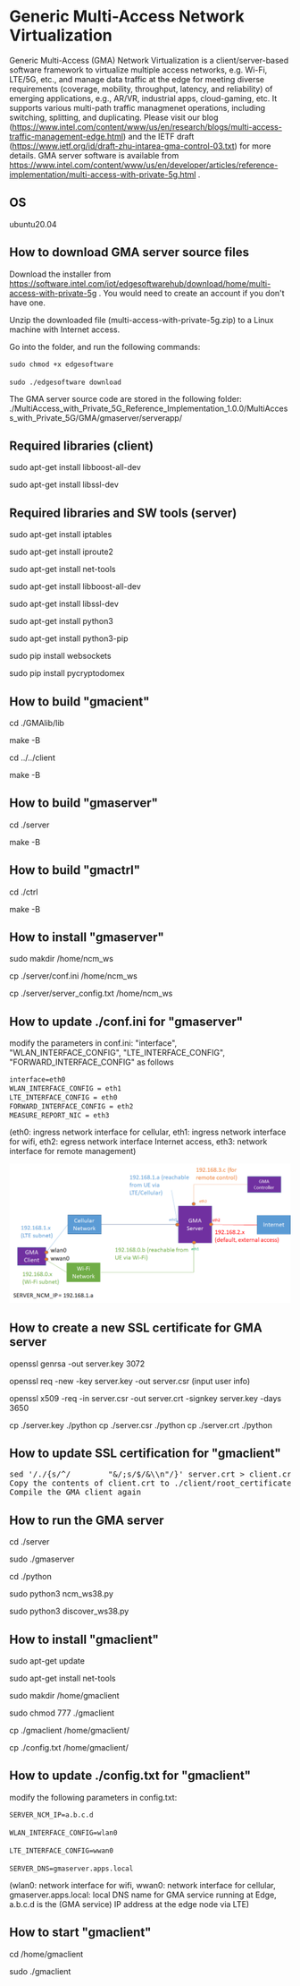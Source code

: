 # Generic Multi-Access Network Virtualization

Generic Multi-Access (GMA) Network Virtualization is a client/server-based software framework to virtualize multiple access networks, e.g. Wi-Fi, LTE/5G, etc., and manage data traffic at the edge for meeting diverse requirements (coverage, mobility, throughput, latency, and reliability) of emerging applications, e.g., AR/VR, industrial apps, cloud-gaming, etc. It supports various multi-path traffic managmenet operations, including switching, splitting, and duplicating. Please visit our blog (https://www.intel.com/content/www/us/en/research/blogs/multi-access-traffic-management-edge.html) and the IETF draft (https://www.ietf.org/id/draft-zhu-intarea-gma-control-03.txt) for more details. GMA server software is available from https://www.intel.com/content/www/us/en/developer/articles/reference-implementation/multi-access-with-private-5g.html . 

## OS

ubuntu20.04 

## How to download GMA server source files 

Download the installer from https://software.intel.com/iot/edgesoftwarehub/download/home/multi-access-with-private-5g . You would need to create an account if you don't have one. 

Unzip the downloaded file (multi-access-with-private-5g.zip) to a Linux machine with Internet access. 

Go into the folder, and run the following commands:

    sudo chmod +x edgesoftware

    sudo ./edgesoftware download

The GMA server source code are stored in the following folder: ./MultiAccess_with_Private_5G_Reference_Implementation_1.0.0/MultiAccess_with_Private_5G/GMA/gmaserver/serverapp/  


## Required libraries (client)
sudo apt-get install libboost-all-dev

sudo apt-get install libssl-dev

## Required libraries and SW tools (server)
sudo apt-get install iptables

sudo apt-get install iproute2 

sudo apt-get install net-tools

sudo apt-get install libboost-all-dev

sudo apt-get install libssl-dev

sudo apt-get install python3

sudo apt-get install python3-pip

sudo pip install websockets

sudo pip install pycryptodomex

## How to build "gmacient"
cd ./GMAlib/lib

make -B

cd ../../client

make -B

## How to build "gmaserver"
cd ./server

make -B

## How to build "gmactrl"
cd ./ctrl

make -B

## How to install "gmaserver"

sudo makdir /home/ncm_ws

cp ./server/conf.ini /home/ncm_ws

cp ./server/server_config.txt /home/ncm_ws

## How to update ./conf.ini for "gmaserver"

modify the parameters in conf.ini: "interface", "WLAN_INTERFACE_CONFIG", "LTE_INTERFACE_CONFIG", "FORWARD_INTERFACE_CONFIG" as follows 

	interface=eth0
	WLAN_INTERFACE_CONFIG = eth1
	LTE_INTERFACE_CONFIG = eth0
	FORWARD_INTERFACE_CONFIG = eth2
	MEASURE_REPORT_NIC = eth3

(eth0: ingress network interface for cellular, eth1: ingress network interface for wifi, eth2: egress network interface Internet access, eth3: network interface for remote management)

![alt text](gma-testbed.png)

## How to create a new SSL certificate for GMA server

openssl genrsa -out server.key 3072

openssl req -new -key server.key -out server.csr (input user info)

openssl x509 -req -in server.csr -out server.crt -signkey server.key -days 3650

cp ./server.key ./python
cp ./server.csr ./python
cp ./server.crt ./python

## How to update SSL certification for "gmaclient"

<pre>
sed '/./{s/^/        "&/;s/$/&\\n"/}' server.crt > client.crt
Copy the contents of client.crt to ./client/root_certificates.hpp to replace std::string const cert content.
Compile the GMA client again
</pre>

## How to run the GMA server 

cd ./server

sudo ./gmaserver

cd ./python

sudo python3 ncm_ws38.py

sudo python3 discover_ws38.py

## How to install "gmaclient"

sudo apt-get update 

sudo apt-get install net-tools

sudo makdir /home/gmaclient

sudo chmod 777 ./gmaclient

cp ./gmaclient /home/gmaclient/

cp ./config.txt /home/gmaclient/

## How to update ./config.txt for "gmaclient"

modify the following parameters in config.txt:  

	SERVER_NCM_IP=a.b.c.d

	WLAN_INTERFACE_CONFIG=wlan0

	LTE_INTERFACE_CONFIG=wwan0

	SERVER_DNS=gmaserver.apps.local

(wlan0: network interface for wifi, wwan0: network interface for cellular, gmaserver.apps.local: local DNS name for GMA service running at Edge, a.b.c.d is the (GMA service) IP address at the edge node via LTE)

## How to start "gmaclient" 

cd /home/gmaclient

sudo ./gmaclient
